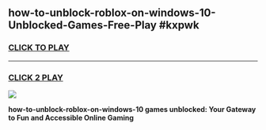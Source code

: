 
## how-to-unblock-roblox-on-windows-10-Unblocked-Games-Free-Play #kxpwk
<h3>
<a href="https://us.freeplayer.one?title=how-to-unblock-roblox-on-windows-10&ref=9M">CLICK TO PLAY</a></h3>
<hr>

<h3>
<a href="https://us.freeplayer.one?title=how-to-unblock-roblox-on-windows-10&ref=9M">CLICK 2 PLAY</a>
  
</h3>

<a href="https://us.freeplayer.one?title=how-to-unblock-roblox-on-windows-10&ref=9M"><img src="https://clearcache.store/games.png"></a>


**how-to-unblock-roblox-on-windows-10 games unblocked: Your Gateway to Fun and Accessible Online Gaming**
